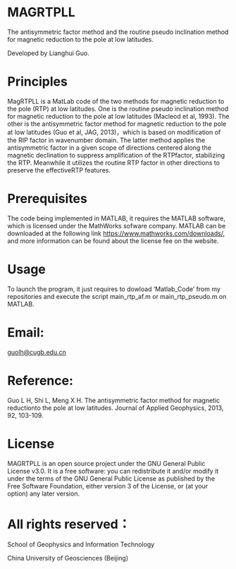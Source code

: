 # MAGRTPLL

The antisymmetric factor method and the routine pseudo inclination method for magnetic reduction to the pole at low latitudes.

Developed by Lianghui Guo.

# Principles

MagRTPLL is a MatLab code of the two methods for magnetic reduction to the pole (RTP) at low latitudes. One is the routine pseudo inclination method for magnetic reduction to the pole at low latitudes (Macleod et al, 1993). The other is the antisymmetric factor method for magnetic reduction to the pole at low latitudes (Guo et al, JAG, 2013)，which is based on modification of the RIP factor in wavenumber domain. The latter method applies the antisymmetric factor in a given scope of directions centered along the magnetic declination to suppress amplification of the RTPfactor, stabilizing the RTP. Meanwhile it utilizes the routine RTP factor in other directions to preserve the effectiveRTP features. 

# Prerequisites

The code being implemented in MATLAB, it requires the MATLAB software, which is licensed under the MathWorks sofware company. MATLAB can be downloaded at the following link https://www.mathworks.com/downloads/, and more information can be found about the license fee on the website.

# Usage

To launch the program, it just requires to dowload ‘Matlab_Code’ from my repositories and execute the script main_rtp_af.m or main_rtp_pseudo.m on MATLAB. 

# Email:

guolh@cugb.edu.cn

# Reference: 

Guo L H, Shi L, Meng X H. The antisymmetric factor method for magnetic reductionto the pole at low latitudes. Journal of Applied Geophysics, 2013, 92, 103-109.

# License

MAGRTPLL is an open source project under the GNU General Public License v3.0. It is a free software: you can redistribute it and/or modify it under the terms of the GNU General Public License as published by the Free Software Foundation, either version 3 of the License, or (at your option) any later version.

# All rights reserved：

School of Geophysics and Information Technology

China University of Geosciences (Beijing)
